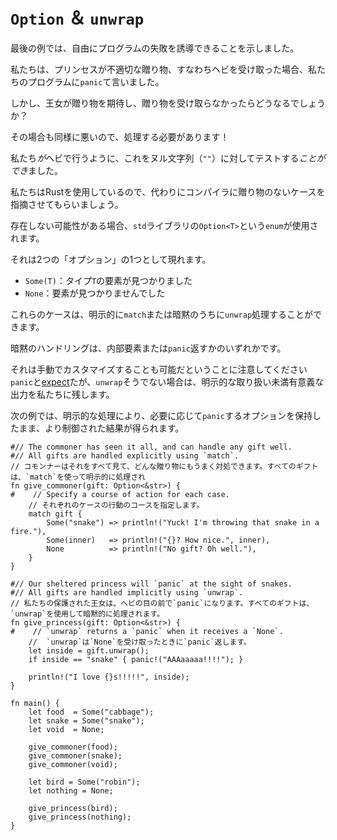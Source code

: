 # <!--`Option` & `unwrap`--> `Option` ＆ `unwrap`

<!--In the last example, we showed that we can induce program failure at will.-->
最後の例では、自由にプログラムの失敗を誘導できることを示しました。
<!--We told our program to `panic` if the princess received an inappropriate gift -a snake.-->
私たちは、プリンセスが不適切な贈り物、すなわちヘビを受け取った場合、私たちのプログラムに`panic`て言いました。
<!--But what if the princess expected a gift and didn't receive one?-->
しかし、王女が贈り物を期待し、贈り物を受け取らなかったらどうなるでしょうか？
<!--That case would be just as bad, so it needs to be handled!-->
その場合も同様に悪いので、処理する必要があります！

<!--We *could* test this against the null string (`""`) as we do with a snake.-->
私たち*が*ヘビで行うように、これをヌル文字列（`""`）に対してテストする*ことができ*ました。
<!--Since we're using Rust, let's instead have the compiler point out cases where there's no gift.-->
私たちはRustを使用しているので、代わりにコンパイラに贈り物のないケースを指摘させてもらいましょう。

<!--An `enum` called `Option<T>` in the `std` library is used when absence is a possibility.-->
存在しない可能性がある場合、`std`ライブラリの`Option<T>`という`enum`が使用されます。
<!--It manifests itself as one of two "options":-->
それは2つの「オプション」の1つとして現れます。

* <!--`Some(T)`: An element of type `T` was found-->
   `Some(T)`：タイプ`T`の要素が見つかりました
* <!--`None`: No element was found-->
   `None`：要素が見つかりませんでした

<!--These cases can either be explicitly handled via `match` or implicitly with `unwrap`.-->
これらのケースは、明示的に`match`または暗黙のうちに`unwrap`処理することができます。
<!--Implicit handling will either return the inner element or `panic`.-->
暗黙のハンドリングは、内部要素または`panic`返すかのいずれかです。

<!--Note that it's possible to manually customize `panic` with [expect][expect], but `unwrap` otherwise leaves us with a less meaningful output than explicit handling.-->
それは手動でカスタマイズすることも可能だということに注意してください`panic`と[expect][expect]たが、`unwrap`そうでない場合は、明示的な取り扱い未満有意義な出力を私たちに残します。
<!--In the following example, explicit handling yields a more controlled result while retaining the option to `panic` if desired.-->
次の例では、明示的な処理により、必要に応じて`panic`するオプションを保持したまま、より制御された結果が得られます。

```rust,editable,ignore,mdbook-runnable
#// The commoner has seen it all, and can handle any gift well.
#// All gifts are handled explicitly using `match`.
// コモンナーはそれをすべて見て、どんな贈り物にもうまく対処できます。すべてのギフトは、`match`を使って明示的に処理され
fn give_commoner(gift: Option<&str>) {
#    // Specify a course of action for each case.
    // それぞれのケースの行動のコースを指定します。
    match gift {
        Some("snake") => println!("Yuck! I'm throwing that snake in a fire."),
        Some(inner)   => println!("{}? How nice.", inner),
        None          => println!("No gift? Oh well."),
    }
}

#// Our sheltered princess will `panic` at the sight of snakes.
#// All gifts are handled implicitly using `unwrap`.
// 私たちの保護された王女は、ヘビの目の前で`panic`になります。すべてのギフトは、`unwrap`を使用して暗黙的に処理されます。
fn give_princess(gift: Option<&str>) {
#    // `unwrap` returns a `panic` when it receives a `None`.
    //  `unwrap`は`None`を受け取ったときに`panic`返します。
    let inside = gift.unwrap();
    if inside == "snake" { panic!("AAAaaaaa!!!!"); }

    println!("I love {}s!!!!!", inside);
}

fn main() {
    let food  = Some("cabbage");
    let snake = Some("snake");
    let void  = None;

    give_commoner(food);
    give_commoner(snake);
    give_commoner(void);

    let bird = Some("robin");
    let nothing = None;

    give_princess(bird);
    give_princess(nothing);
}
```

[expect]: https://doc.rust-lang.org/std/option/enum.Option.html#method.expect

